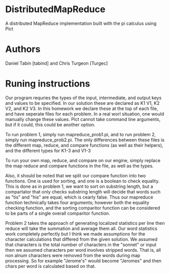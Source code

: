 # DistributedMapReduce
A distributed MapReduce implementation built with the pi calculus using Pict

# Authors
Daniel Tabin [tabind] and Chris Turgeon [Turgec]

# Runing instructions
Our program requries the types of the input, intermediate, and output keys and values to be specified.  In our solution these are declared as K1 V1, K2 V2, and K2 V3.  In this homework we declare these at the top of each file, and have seperate files for each problem.  In a real worl situation, one would manually change these values.  Pict cannot take command line arguments, but if it could, this could be another option.

To run problem 1, simply run mapreduce_prob1.pi, and to run problem 2, simply run mapreduce_prob2.pi.  The only differences between these files is the different map, reduce, and compare functions (as well as their helpers), and the different types for K1-3 and V1-3

To run your own map, reduce, and compare on our engine, simply replace the map reduce and compare functions in the file, as well as the types.

Also, it should be noted that we split our compare function into two functions.  One is used for sorting, and one is a boolean to check equality.  This is done as in problem 1, we want to sort on substring length, but a compartator that only checks substring length will decide that words such as "tis" and "his" are equal, which is cearly false.  Thus our mapreduce function technically takes four arguments; however both the equality checking function, and the sorting comparitor function can be considered to be parts of a single overall comparitor function.

Problem 2 takes the approach of generating localized statistics per line then reduce will take the summation and average them all. Our word statistics work completely perfectly but I think we made assumptions for the character calculations that differed from the given solution. We assumed that characters is the total number of characters in the "sonnet" or input then we assumed characters per word involves stripped words. That is, all non alnum characters were removed from the words during map processing. So for example "Jerome's" would become "Jeromes" and then chars per word is calculated based on that.

